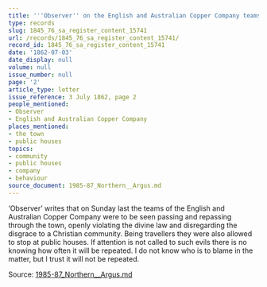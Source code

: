 ```yaml
---
title: '''Observer'' on the English and Australian Copper Company teams'
type: records
slug: 1845_76_sa_register_content_15741
url: /records/1845_76_sa_register_content_15741/
record_id: 1845_76_sa_register_content_15741
date: '1862-07-03'
date_display: null
volume: null
issue_number: null
page: '2'
article_type: letter
issue_reference: 3 July 1862, page 2
people_mentioned:
- Observer
- English and Australian Copper Company
places_mentioned:
- the town
- public houses
topics:
- community
- public houses
- company
- behaviour
source_document: 1985-87_Northern__Argus.md
---
```


‘Observer’ writes that on Sunday last the teams of the English and Australian Copper Company were to be seen passing and repassing through the town, openly violating the divine law and disregarding the disgrace to a Christian community.  Being travellers they were also allowed to stop at public houses.  If attention is not called to such evils there is no knowing how often it will be repeated.  I do not know who is to blame in the matter, but I trust it will not be repeated.

Source: [1985-87_Northern__Argus.md](/downloads/markdown/1985-87_Northern__Argus.md)
